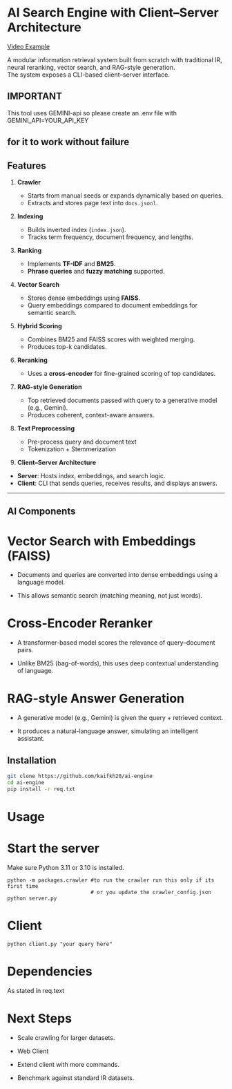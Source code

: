 # AI Search Engine with Client–Server Architecture 
<a href="https://youtu.be/I2MTm8PGtPQ"> Video Example</a>

A modular information retrieval system built from scratch with traditional IR, neural reranking, vector search, and RAG-style generation.  
The system exposes a CLI-based client–server interface.

## IMPORTANT
This tool uses GEMINI-api so please create an .env file with 
GEMINI_API=YOUR_API_KEY

for it to work without failure 
---

## Features

1. **Crawler**
   - Starts from manual seeds or expands dynamically based on queries.
   - Extracts and stores page text into `docs.jsonl`.

2. **Indexing**
   - Builds inverted index (`index.json`).
   - Tracks term frequency, document frequency, and lengths.

3. **Ranking**
   - Implements **TF-IDF** and **BM25**.
   - **Phrase queries** and **fuzzy matching** supported.

4. **Vector Search**
   - Stores dense embeddings using **FAISS**.
   - Query embeddings compared to document embeddings for semantic search.

5. **Hybrid Scoring**
   - Combines BM25 and FAISS scores with weighted merging.
   - Produces top-k candidates.

6. **Reranking**
   - Uses a **cross-encoder** for fine-grained scoring of top candidates.

7. **RAG-style Generation**
   - Top retrieved documents passed with query to a generative model (e.g., Gemini).
   - Produces coherent, context-aware answers.
     
8. **Text Preprocessing**
   - Pre-process query and document text
   - Tokenization + Stemmerization
    
10. **Client–Server Architecture**
   - **Server**: Hosts index, embeddings, and search logic.
   - **Client**: CLI that sends queries, receives results, and displays answers.

---

## AI Components
# Vector Search with Embeddings (FAISS)

   - Documents and queries are converted into dense embeddings using a language model.

   - This allows semantic search (matching meaning, not just words).

# Cross-Encoder Reranker

   - A transformer-based model scores the relevance of query–document pairs.

   - Unlike BM25 (bag-of-words), this uses deep contextual understanding of language.

# RAG-style Answer Generation

  - A generative model (e.g., Gemini) is given the query + retrieved context.

  - It produces a natural-language answer, simulating an intelligent assistant.

## Installation

```bash
git clone https://github.com/kaifkh20/ai-engine
cd ai-engine
pip install -r req.txt

```
# Usage
# Start the server

Make sure Python 3.11 or 3.10 is installed.

```
python -m packages.crawler #to run the crawler run this only if its first time
                           # or you update the crawler_config.json
python server.py

```

# Client 

```
python client.py "your query here"

```

# Dependencies

As stated in req.text

# Next Steps

 - Scale crawling for larger datasets.

 - Web Client

 - Extend client with more commands.

 - Benchmark against standard IR datasets.
